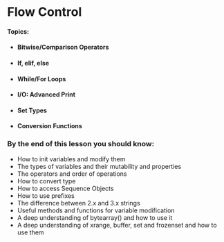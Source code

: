 # Flow Control

#### **Topics:**

* #### Bitwise/Comparison Operators
* #### If, elif, else
* #### While/For Loops
* #### I/O: Advanced Print
* #### Set Types
* #### Conversion Functions

### By the end of this lesson you should know:

* How to init variables and modify them
* The types of variables and their mutability and properties
* The operators and order of operations
* How to convert type
* How to access Sequence Objects 
* How to use prefixes
* The difference between 2.x and 3.x strings
* Useful methods and functions for variable modification
* A deep understanding of bytearray\(\) and how to use it
* A deep understanding of xrange, buffer, set and frozenset and how to use them




